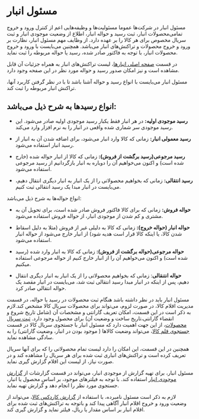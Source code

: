 
# مسئول انبار
                                                                                                   
                                                                                                                                                                                                        
مسئول انبار در شرکت‌ها عموما مسئولیت‌ها و وظیفه‌هایی اعم از کنترل ورود و خروج تمامی‌محصولات انبار، ثبت رسید و حواله انبار، اطلاع از وضعیت موجودی انبار و ثبت سریال مخصوص برای هر کالا را بر عهده دارد.
از وظایف مهم مسئول انبار، نظارت بر ورود و خروج محصولات و تراکنش‌های انبار می‌باشد. همچنین می‌بایست با ورود و خروج محصولات انبار، با توجه به فاکتور صادر شده، رسید یا حواله مربوطه را ثبت نماید.

در قسمت [صفحه اصلی انبارها](https://github.com/1stco/PayamGostarDocs/blob/master/help2.5.4/Buy-warehouse-sales/Store/Store.md)، لیست تراکنش‌های انبار به همراه جزئیات آن قابل مشاهده است و نیز امکان صدور رسید و حواله مورد نظر در این صفحه وجود دارد.

مسئول انبار می‌بایست با انواع رسید و حواله آشنا باشد تا با در نظر گرفتن کاربرد آنها، تراکنش انبار مربوطه را ثبت کند.

## انواع رسیدها به شرح ذیل می‌باشد:

- **رسید موجودی اولیه:** در هر انبار فقط یکبار رسید موجودی اولیه صادر می‌شود. این رسید موجودی سر شماری شده واقعی در انبار را به نرم افزار وارد می‌کند.

- **رسید معمولی انبار:** زمانی که کالا وارد انبار می‌شود، برای اضافه شدن آن به انبار از رسید انبار استفاده می‌شود.

- **رسید مرجوعی(رسید برگشت از فروش):** زمانی که کالا از انبار حواله شده (خارج شده است) و اکنون می‌خواهیم آن را دوباره به انبار بازگردانیم از رسید مرجوعی استفاده می‌شود.

- **رسید انتقالی:** زمانی که بخواهیم محصولاتی را از یک انبار به انبار دیگری انتقال دهیم، می‌بایست در انبار مبدا یک رسید انتقالی ثبت کنیم.

انواع حواله‌ها به شرح ذیل می‌باشد:

- **حواله فروش:** زمانی که برای کالا فاکتور فروش صادر شده است، برای تحویل آن به مشتری و کم شدن از موجودی انبار، از حواله فروش استفاده می‌شود.

- **حواله انبار (حواله خروج):** زمانی که کالا به دلیلی غیر از فروش (مثلا به دلیل اسقاط شدن کالا، یا اینکه کالا قرار است هدیه شود) از انبار خارج می‌شود از حواله انبار استفاده می‌شود.

- **حواله مرجوعی(حواله برگشت از فروش):** زمانی که کالا به انبار وارد شده (رسید شده است) و اکنون می‌خواهیم آن را از انبار خارج کنیم از حواله مرجوعی استفاده میکنیم.

- **حواله انتنقالی**: زمانی که بخواهیم محصولاتی را از یک انبار به انبار دیگری انتقال دهیم، پس از اینکه در انبار مبدا رسید انتقالی ثبت شد، می‌بایست در انبار مقصد یک حواله انتقالی صادر کرد.

مسئول انبار باید در نظر داشته باشد هنگام ثبت محصولات در رسید یا حواله، در قسمت مدیریت اقلام کالا، در صورت لزوم، می‌تواند برای محصولات سریال کالا مشخص کند.لازم به ذکر است در این قسمت، امکان تعریف گارانتی و مشخصات آن (شامل تاریخ شروع و انقضاء گارانتی،تاریخ ساخت و وضعیت آن) برای محصول وجود دارد. [ثبت سریال محصولات](https://github.com/1stco/PayamGostarDocs/blob/master/help2.5.4/Settings/Manage-all-kinds-of-profiles/sabt-serial.md)، از این جهت اهمیت دارد که مسئول انبار با جستجوی سریال کالا در قسمت [جستجوی قلم کالا](https://github.com/1stco/PayamGostarDocs/blob/master/help2.5.4/Buy-warehouse-sales/Store/sabthavale-resid/aghlam-kala.md)، می‌تواند وضعیت کالاها ( موجود بودن در انبار، وضعیت گارانتی) را به سادگی مشاهده نماید.


همچنین در این قسمت، این امکان را دارد لیست تمام محصولاتی را که برای آنها سریال تعریف کرده است و تراکنش‌های انباری ثبت شده برای هر سریال را مشاهده کند و در صورت نیاز، از لیست این اقلام گزارش گیری  نماید.


مسئول انبار، برای تهیه گزارش از موجودی انبار، می‌تواند در قسمت گزارشات از [گزارش موجودی انبار](https://github.com/1stco/PayamGostarDocs/blob/master/help2.5.4/Management-and-reports/Warehouse-reports/Warehouse-inventory-report/Warehouse-inventory-report.md) استفاده کند. با توجه به فیلتر‌های موجود، بر اساس محصول یا انبار، جستجوی مورد نظر را انجام دهد و گزارش تهیه نماید.


لازم به ذکر است مسئول نامبرده، با استفاده از [گزارش کاردکس کالا](https://github.com/1stco/PayamGostarDocs/blob/master/help2.5.4/Management-and-reports/Warehouse-reports/Product-Cardex-Report/Product-Cardex-Report.md)، می‌تواند از وضعیت ورود و خروج اقلام انبار آگاهی پیدا کند و باتوجه به تراکنش‌های ثبت شده برای اقلام انبار بر اساس مقدار یا ریال، فیلتر نماید و گزارش گیری کند.



